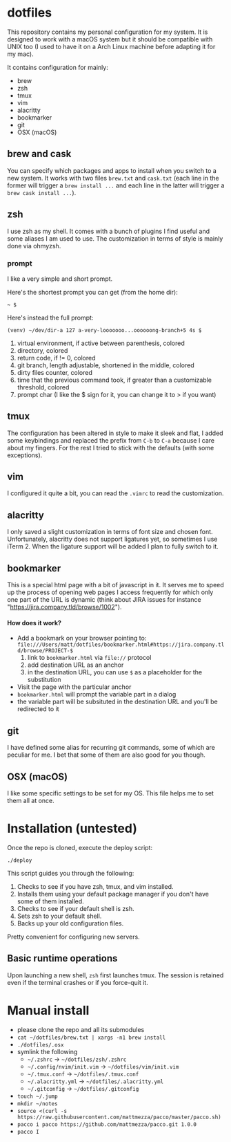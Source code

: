 dotfiles
===

This repository contains my personal configuration for my system. It is designed to work with a macOS system but it should be compatible with UNIX too (I used to have it on a Arch Linux machine before adapting it for my mac).

It contains configuration for mainly:

- brew
- zsh
- tmux
- vim
- alacritty
- bookmarker
- git
- OSX (macOS)

## brew and cask

You can specify which packages and apps to install when you switch to a new system. It works with two files `brew.txt` and `cask.txt` (each line in the former will trigger a `brew install ...` and each line in the latter will trigger a `brew cask install ...`).


## zsh

I use zsh as my shell. It comes with a bunch of plugins I find useful and some aliases I am used to use. The customization in terms of style is mainly done via ohmyzsh.

### prompt

I like a very simple and short prompt.

Here's the shortest prompt you can get (from the home dir):
```
~ $ 
```

Here's instead the full prompt:

```
(venv) ~/dev/dir-a 127 a-very-looooooo...oooooong-branch+5 4s $
```

1. virtual environment, if active between parenthesis, colored
2. directory, colored
3. return code, if != 0, colored
4. git branch, length adjustable, shortened in the middle, colored
5. dirty files counter, colored
6. time that the previous command took, if greater than a customizable threshold, colored
7. prompt char (I like the $ sign for it, you can change it to > if you want)


## tmux

The configuration has been altered in style to make it sleek and flat, I added some keybindings and replaced the prefix from `C-b` to `C-a` because I care about my fingers. For the rest I tried to stick with the defaults (with some exceptions).

## vim

I configured it quite a bit, you can read the `.vimrc` to read the customization.

## alacritty

I only saved a slight customization in terms of font size and chosen font. Unfortunately, alacritty does not support ligatures yet, so sometimes I use iTerm 2. When the ligature support will be added I plan to fully switch to it.

## bookmarker

This is a special html page with a bit of javascript in it. It serves me to speed up the process of opening web pages I access frequently for which only one part of the URL is dynamic (think about JIRA issues for instance "https://jira.company.tld/browse/1002").

#### How does it work?

- Add a bookmark on your browser pointing to: `file:///Users/matt/dotfiles/bookmarker.html#https://jira.company.tld/browse/PROJECT-$`
  1. link to `bookmarker.html` via `file://` protocol
  2. add destination URL as an anchor
  3. in the destination URL, you can use `$` as a placeholder for the substitution
- Visit the page with the particular anchor
- `bookmarker.html` will prompt the variable part in a dialog
- the variable part will be subsituted in the destination URL and you'll be redirected to it

## git

I have defined some alias for recurring git commands, some of which are peculiar for me. I bet that some of them are also good for you though.

## OSX (macOS)

I like some specific settings to be set for my OS. This file helps me to set them all at once.


# Installation (untested)

Once the repo is cloned, execute the deploy script:
```
./deploy
```

This script guides you through the following:

1. Checks to see if you have zsh, tmux, and vim installed. 
2. Installs them using your default package manager if you don't have some of them installed.
3. Checks to see if your default shell is zsh.
4. Sets zsh to your default shell.
5. Backs up your old configuration files.

Pretty convenient for configuring new servers.

## Basic runtime operations

Upon launching a new shell, `zsh` first launches tmux. The session is retained even if the terminal crashes or if you force-quit it.


# Manual install

- please clone the repo and all its submodules
- `cat ~/dotfiles/brew.txt | xargs -n1 brew install`
- `./dotfiles/.osx`
- symlink the following
  - `~/.zshrc` -> `~/dotfiles/zsh/.zshrc`
  - `~/.config/nvim/init.vim` -> `~/dotfiles/vim/init.vim`
  - `~/.tmux.conf` -> `~/dotfiles/.tmux.conf`
  - `~/.alacritty.yml` -> `~/dotfiles/.alacritty.yml`
  - `~/.gitconfig` -> `~/dotfiles/.gitconfig`
- `touch ~/.jump`
- `mkdir ~/notes`
- `source <(curl -s https://raw.githubusercontent.com/mattmezza/pacco/master/pacco.sh)`
- `pacco i pacco https://github.com/mattmezza/pacco.git 1.0.0`
- `pacco I`
